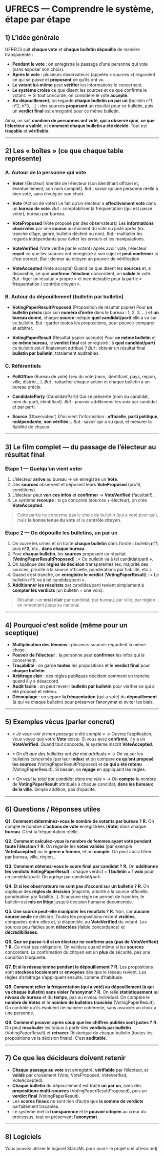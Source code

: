 # UFRECS — Comprendre le système, étape par étape

## 1) L’idée générale

UFRECS suit **chaque vote** et **chaque bulletin dépouillé** de manière transparente :

* **Pendant le vote** : on enregistre le passage d’une personne qui vote (sans exposer son choix).
* **Après le vote** : plusieurs observateurs (appelés « sources ») regardent ce qui se passe et **proposent** ce qu’ils ont vu.
* **Le votant lui-même** peut **vérifier** les informations le concernant.
* **Le système croise** ce que disent les sources et ce que confirme le votant.
  → Si tout concorde, on considère le vote **accepté**.
* **Au dépouillement**, on regarde **chaque bulletin un par un** (bulletin n°1, n°2, n°3, …) : des sources **proposent** un résultat pour ce bulletin, puis un **verdict final** est enregistré pour ce même bulletin.

Ainsi, on sait **combien de personnes ont voté**, **qui a observé quoi**, **ce que l’électeur a validé**, et **comment chaque bulletin a été décidé**. Tout est **traçable** et **vérifiable**.

---

## 2) Les « boîtes » (ce que chaque table représente)

### A. Autour de la personne qui vote

* **Voter** (Électeur)
  Identité de l’électeur (son identifiant officiel et, éventuellement, son nom complet).
  *But :* savoir qu’une personne réelle a bien voté, sans divulguer son choix.

* **Vote** (Action de voter)
  Le fait qu’un électeur a **effectivement voté** dans un **bureau de vote**.
  *But :* comptabiliser la fréquentation (qui est passé voter), bureau par bureau.

* **VoteProposed** (Vote proposé par des observateurs)
  Les **informations observées** par une **source** au moment du vote ou juste après (ex. tranche d’âge, genre, bulletin déchiré ou non).
  *But :* multiplier les regards indépendants pour éviter les erreurs et les manipulations.

* **VoteVerified** (Vote vérifié par le votant)
  Après avoir voté, l’électeur **reçoit** ce que les sources ont enregistré à son sujet et **peut confirmer** si c’est correct.
  *But :* donner au citoyen un pouvoir de vérification.

* **VoteAccepted** (Vote accepté)
  Quand ce que disent les **sources** et, si disponible, ce que **confirme l’électeur** concordent, on **valide** le vote.
  *But :* figer un résultat « propre » et incontestable pour la partie « fréquentation / contrôle citoyen ».

### B. Autour du dépouillement (bulletin par bulletin)

* **VotingPaperResultProposed** (Proposition de résultat papier)
  Pour **un bulletin précis** (par son **numéro d’ordre** dans le bureau : 1, 2, 3, …) et **un bureau donné**, chaque **source** indique **quel candidat/parti** elle a vu sur ce bulletin.
  *But :* garder toutes les propositions, pour pouvoir comparer et arbitrer.

* **VotingPaperResult** (Résultat papier accepté)
  Pour **ce même bulletin** et **ce même bureau**, le **verdict final** est enregistré : à **quel candidat/parti** ce bulletin est-il finalement attribué ?
  *But :* obtenir un résultat final **bulletin par bulletin**, totalement auditables.

### C. Référentiels

* **PollOffice** (Bureau de vote)
  Lieu du vote (nom, identifiant, pays, région, ville, district…).
  *But :* rattacher chaque action et chaque bulletin à un bureau précis.

* **CandidateParty** (Candidat/Parti)
  Qui se présente (nom du candidat, nom du parti, identifiant).
  *But :* pouvoir additionner les voix par candidat et par parti.

* **Source** (Observateur)
  D’où vient l’information : **officielle**, **parti politique**, **indépendante**, **non vérifiée**…
  *But :* savoir qui a vu quoi, et mesurer la fiabilité de chacun.

---

## 3) Le film complet — du passage de l’électeur au résultat final

### Étape 1 — Quelqu’un vient voter

1. L’électeur **arrive** au bureau → on enregistre un **Vote**.
2. Des **sources** observent et déposent leurs **VoteProposed** (profil, conditions).
3. L’électeur peut **voir ces infos** et **confirmer** → **VoteVerified** (facultatif).
4. Le système **recoupe** : si ça concorde (sources + électeur), on crée **VoteAccepted**.

> Cette partie ne concerne pas le choix du bulletin (qui a voté pour qui), mais **la bonne tenue du vote** et le **contrôle citoyen**.

### Étape 2 — On dépouille les bulletins, un par un

1. On ouvre les urnes et on traite **chaque bulletin** dans l’ordre : bulletin **n°1**, puis **n°2**, etc., **dans chaque bureau**.
2. Pour **chaque bulletin**, les **sources** proposent un résultat (**VotingPaperResultProposed**) : « Ce bulletin va à tel candidat/parti ».
3. On applique des **règles de décision** transparentes (ex. majorité des sources, priorité à la source officielle, pondérations par fiabilité, etc.).
4. Quand c’est tranché, on **enregistre le verdict** (**VotingPaperResult**) : « Le bulletin n°X va à tel candidat/parti ».
5. **Additionner les résultats** par candidat/parti revient simplement à **compter les verdicts** (un bulletin = une voix).

> Résultat : un **total clair** par candidat, par bureau, par ville, par région… en remontant jusqu’au national.

---

## 4) Pourquoi c’est solide (même pour un sceptique)

* **Multiplication des témoins** : plusieurs sources regardent la même chose.
* **Pouvoir de l’électeur** : la personne peut **confirmer** les infos qui la concernent.
* **Traçabilité** : on garde **toutes** les propositions et le **verdict final** pour **chaque bulletin**.
* **Arbitrage clair** : des règles publiques décident comment on tranche quand il y a désaccord.
* **Audit facile** : on peut revenir **bulletin par bulletin** pour vérifier ce qui a été proposé et retenu.
* **Découplage** : on sépare **la fréquentation** (qui a voté) du **dépouillement** (à qui va chaque bulletin) pour préserver l’anonymat et éviter les biais.

---

## 5) Exemples vécus (parler concret)

* *« Je veux voir si mon passage a été compté »*
  → Ouvrez l’application, vous voyez que votre **Vote** existe. Si vous avez **confirmé**, il y a un **VoteVerified**. Quand tout concorde, le système inscrit **VoteAccepted**.

* *« On dit que des bulletins ont été mal attribués »*
  → On va sur les bulletins concernés (par leur **index**) et on compare **ce qu’ont proposé les sources** (VotingPaperResultProposed) et **ce qui a été retenu** (VotingPaperResult). Si besoin, on **rejuge** en appliquant les règles.

* *« On veut le total par candidat dans ma ville »*
  → On **compte** le nombre de **VotingPaperResult** attribués à chaque candidat, **dans les bureaux de la ville**. Simple addition, pas d’opacité.

---

## 6) Questions / Réponses utiles

**Q1. Comment déterminez-vous le nombre de votants par bureau ?**
**R.** On compte le nombre d’**actions de vote** enregistrées (**Vote**) dans chaque **bureau**. C’est la fréquentation réelle.

**Q2. Comment calculez-vous le nombre de femmes ayant voté pendant toute l’élection ?**
**R.** On regarde les **votes validés** (par exemple **VoteAccepted**) où le **genre = femme**, et on **compte**. On peut aussi filtrer par bureau, ville, région…

**Q3. Comment obtenez-vous le score final par candidat ?**
**R.** On **additionne les verdicts** **VotingPaperResult** : chaque verdict = **1 bulletin = 1 voix** pour un candidat/parti. On agrège par candidat/parti.

**Q4. Et si les observateurs ne sont pas d’accord sur un bulletin ?**
**R.** On applique des **règles de décision** (majorité, priorité à la source officielle, pondération par fiabilité…). Si aucune règle ne permet de trancher, le bulletin est **mis en litige** jusqu’à décision humaine documentée.

**Q5. Une source peut-elle manipuler les résultats ?**
**R.** Non, car **aucune source seule** ne décide. Toutes les propositions restent **visibles**, comparées entre elles et, si disponible, au **VoteVerified** du votant. Les sources peu fiables sont **détectées** (faible concordance) et **décrédibilisées**.

**Q6. Que se passe-t-il si un électeur ne confirme pas (pas de VoteVerified) ?**
**R.** Ce n’est pas obligatoire. On validera quand même si les **sources** concordent. La confirmation du citoyen est un **plus** de sécurité, pas une condition bloquante.

**Q7. Et si le réseau tombe pendant le dépouillement ?**
**R.** Les propositions sont **stockées localement** et **envoyées** dès que le réseau revient. Les règles d’arbitrage s’appliquent ensuite, comme d’habitude.

**Q8. Comment relier la fréquentation (qui a voté) au dépouillement (à qui va chaque bulletin) sans violer l’anonymat ?**
**R.** On relie **statistiquement** au **niveau du bureau** et du **temps**, pas au niveau individuel. On compare le **nombre de Votes** et le **nombre de bulletins tranchés** (VotingPaperResult). On contrôle qu’ils évoluent de manière cohérente, sans associer un choix à une personne.

**Q9. Comment prouver après coup que les chiffres publiés sont justes ?**
**R.** On peut **recalculer** les totaux à partir des **verdicts par bulletin** (VotingPaperResult) et **retracer** l’historique de chaque bulletin (toutes les propositions vs la décision finale). C’est **auditable**.

---

## 7) Ce que les décideurs doivent retenir

* **Chaque passage au vote** est enregistré, **vérifiable** par l’électeur, et **validé** par croisement (Vote, VoteProposed, VoteVerified, VoteAccepted).
* **Chaque bulletin** du dépouillement est traité **un par un**, avec des **propositions multi-sources** (VotingPaperResultProposed), puis un **verdict final** (VotingPaperResult).
* Les **scores finaux** ne sont rien d’autre que **la somme de verdicts** parfaitement traçables.
* Le système met la **transparence** et le **pouvoir citoyen** au cœur du processus, tout en préservant l’**anonymat**.

---


## 8) Logiciels

Vous pouvez utiliser le logiciel StarUML pour ouvrir le projet uml ufrecs.mdj